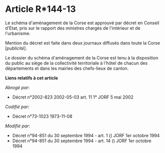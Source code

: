 # Article R*144-13

Le schéma d'aménagement de la Corse est approuvé par décret en Conseil d'Etat, pris sur le rapport des ministres chargés de
l'intérieur et de l'urbanisme.

Mention du décret est faite dans deux journaux diffusés dans toute la Corse [*publicité*].

Le dossier du schéma d'aménagement de la Corse est tenu à la disposition du public au siège de la collectivité territoriale à
l'hôtel de chacun des départements et dans les mairies des chefs-lieux de canton.

**Liens relatifs à cet article**

_Abrogé par_:

  - Décret n°2002-823 2002-05-03 art. 11 1° JORF 5 mai 2002

_Codifié par_:

  - Décret n°73-1023 1973-11-08

_Modifié par_:

  - Décret n°94-851 du 30 septembre 1994 - art. 1 () JORF 1er octobre 1994
  - Décret n°94-851 du 30 septembre 1994 - art. 14 () JORF 1er octobre 1994
